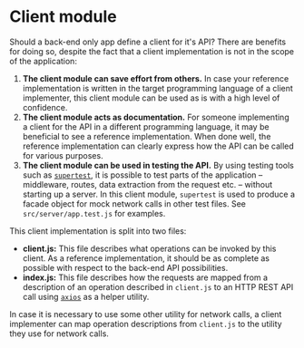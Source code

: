 # Client module

Should a back-end only app define a client for it's API? There are benefits for doing so, despite the fact that a client implementation is not in the scope of the application:

1. __The client module can save effort from others.__ In case your reference implementation is written in the target programming language of a client implementer, this client module can be used as is with a high level of confidence.
1. __The client module acts as documentation.__ For someone implementing a client for the API in a different programming language, it may be beneficial to see a reference implementation. When done well, the reference implementation can clearly express how the API can be called for various purposes.
1. __The client module can be used in testing the API.__ By using testing tools such as [`supertest`](https://github.com/visionmedia/supertest), it is possible to test parts of the application – middleware, routes, data extraction from the request etc. – without starting up a server. In this client module, `supertest` is used to produce a facade object for mock network calls in other test files. See `src/server/app.test.js` for examples.

This client implementation is split into two files:

- __client.js:__ This file describes what operations can be invoked by this client. As a reference implementation, it should be as complete as possible with respect to the back-end API possibilities.
- __index.js:__ This file describes how the requests are mapped from a description of an operation described in `client.js` to an HTTP REST API call using [`axios`](https://github.com/axios/axios) as a helper utility.

In case it is necessary to use some other utility for network calls, a client implementer can map operation descriptions from `client.js` to the utility they use for network calls.
